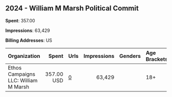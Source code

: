 ## 2024 - William M Marsh Political Commit 
**Spent**: 357.00

**Impressions**: 63,429

**Billing Addresses**: US

|Organization|Spent|Urls|Impressions|Genders|Age Brackets|Country Codes|
|:---|---:|:---|---:|:---|:---|:---|
|Ethos Campaigns LLC: William M Marsh|357.00 USD|[0](https://www.snap.com/political-ads/asset/28913f6a05603acc4cc5ac445d900dd1b1ca6eb6f69976536d82b36ec8313390?mediaType=mp4)|63,429||18+|united states|
